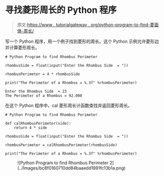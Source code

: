 # 寻找菱形周长的 Python 程序

> 原文:[https://www . tutorialgateway . org/python-program-to-find-菱面体-周长/](https://www.tutorialgateway.org/python-program-to-find-rhombus-perimeter/)

写一个 Python 程序，用一个例子找到菱形的周长。这个 Python 示例允许菱形边并计算菱形周长。

```
# Python Program to find Rhombus Perimeter

rhombusSide = float(input("Enter the Rhombus Side  = "))

rhombusPerimeter = 4 * rhombusSide

print("The Perimeter of a Rhombus = %.3f" %rhombusPerimeter) 
```

```
Enter the Rhombus Side  = 23
The Perimeter of a Rhombus = 92.000
```

在这个 Python 程序中，cal 菱形周长计函数查找并返回菱形周长。

```
# Python Program to find Rhombus Perimeter

def calRhombusPerimeter(side):
    return 4 * side

rhombusSide = float(input("Enter the Rhombus Side  = "))

rhombusPerimeter = calRhombusPerimeter(rhombusSide)

print("The Perimeter of a Rhombus = %.3f" %rhombusPerimeter) 
```

<figure class="wp-block-image size-large">![Python Program to find Rhombus Perimeter 2](../Images/bc8f0160710dd84baaedd1891fc13b1a.png)</figure>